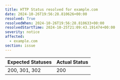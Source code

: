 ```yaml
---
title: HTTP Status resolved for example.com
date: 2024-10-26T19:56:28.810626+00:00
resolved: True
resolvedWhen: 2024-10-26T19:56:28.810633+00:00
resolvedStartTime: 2024-10-25T21:09:43.191474+00:00
severity: notice
affected:
  - example.com
section: issue
---
```


| Expected Statuses | Actual Status  |
|-------------------|----------------|
| 200, 301, 302 | 200 |
